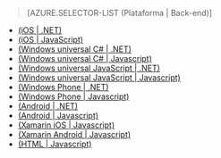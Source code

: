 ﻿> [AZURE.SELECTOR-LIST (Plataforma | Back-end)]
- [(iOS | .NET)](mobile-services-dotnet-backend-ios-get-started-data.md)
- [(iOS | JavaScript)](mobile-services-ios-get-started-data.md)
- [(Windows universal C# | .NET)](mobile-services-dotnet-backend-windows-universal-dotnet-get-started-data.md)
- [(Windows universal C# | Javascript)](mobile-services-javascript-backend-windows-universal-dotnet-get-started-data.md)
- [(Windows universal JavaScript | .NET)](mobile-services-dotnet-backend-windows-universal-javascript-get-started-data.md)
- [(Windows universal JavaScript | Javascript)](mobile-services-javascript-backend-windows-universal-javascript-get-started-data.md)
- [(Windows Phone | .NET)](mobile-services-dotnet-backend-windows-phone-get-started-data.md)
- [(Windows Phone | Javascript)](mobile-services-javascript-backend-windows-phone-get-started-data.md)
- [(Android | .NET)](mobile-services-dotnet-backend-android-get-started-data-EC.md)
- [(Android | Javascript)](mobile-services-android-get-started-data-EC.md)
- [(Xamarin iOS | Javascript)](partner-xamarin-mobile-services-ios-get-started-data.md)
- [(Xamarin Android | Javascript)](partner-xamarin-mobile-services-android-get-started-data.md)
- [(HTML | Javascript)](mobile-services-html-get-started-data.md)

<!--HONumber=47-->
